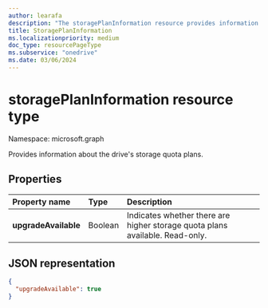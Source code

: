 ```yaml
---
author: learafa
description: "The storagePlanInformation resource provides information about the drive's storage quota plans."
title: StoragePlanInformation
ms.localizationpriority: medium
doc_type: resourcePageType
ms.subservice: "onedrive"
ms.date: 03/06/2024
---
```

# storagePlanInformation resource type

Namespace: microsoft.graph

Provides information about the drive's storage quota plans.

## Properties

| Property name     | Type      | Description                                                             |
|:------------------|:----------|:----------------------------------------------------------------------- |
| **upgradeAvailable**  | Boolean   | Indicates whether there are higher storage quota plans available. Read-only. |

## JSON representation

<!-- {
  "blockType": "resource",
  "optionalProperties": [ ],
   "@odata.type": "microsoft.graph.storagePlanInformation",
} -->

```json
{
  "upgradeAvailable": true
}

```

<!--
{
  "type": "#page.annotation",
  "description": "storagePlanInformation resource contains information about storage quota plans that make up the drive's storage space quota.",
  "keywords": "quota,plans,upgradeAvailable",
  "section": "documentation",
  "tocPath": "Resources/StoragePlanInformation",
  "suppressions": []
}
-->


